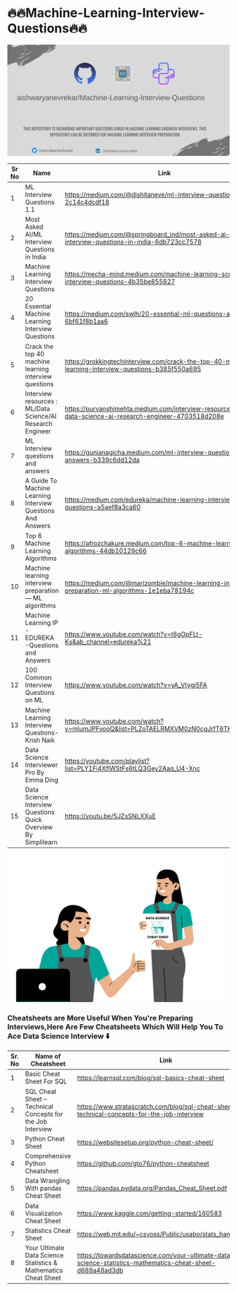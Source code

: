 # 🔥🔥Machine-Learning-Interview-Questions🔥🔥

![alt text](aishwarya.jpg)


| Sr No | Name                                                         | Link                                                                  |
| ----- | ------------------------------------------------------------ | --------------------------------------------------------------------- |
| 1     | ML Interview Questions 1.1                                   |https://medium.com/@dishitaneve/ml-interview-questions-1-1-2c14c4dcdf18|
| 2     | Most Asked AI/ML Interview Questions in India                |https://medium.com/@springboard_ind/most-asked-ai-ml-interview-questions-in-india-6db723cc7578|
| 3     | Machine Learning Interview Questions                         |https://mecha-mind.medium.com/machine-learning-screening-interview-questions-4b35be855827|
| 4     |20 Essential Machine Learning Interview Questions             |https://medium.com/swlh/20-essential-ml-questions-answered-6bf61f8b1aa6|
| 5     |Crack the top 40 machine learning interview questions         |https://grokkingtechinterview.com/crack-the-top-40-machine-learning-interview-questions-b385f550a695|
| 6     |Interview resources : ML/Data Science/AI Research Engineer    |https://purvanshimehta.medium.com/interview-resources-ml-data-science-ai-research-engineer-4703518d208e|
| 7     |ML Interview questions and answers                            | https://gunjanagicha.medium.com/ml-interview-questions-and-answers-b339c6dd12da|
| 8     |A Guide To Machine Learning Interview Questions And Answers   |https://medium.com/edureka/machine-learning-interview-questions-a5aef8a3ca60    |
| 9     | Top 6 Machine Learning Algorithms                            |https://afrozchakure.medium.com/top-6-machine-learning-algorithms-44db10129c66  |
| 10    |Machine learning interview preparation — ML algorithms        |https://medium.com/@marizombie/machine-learning-interview-preparation-ml-algorithms-1e1eba78194c|
| 11    |Machine Learning IP - EDUREKA -Questions and Answers          |https://www.youtube.com/watch?v=t6gOpFLt-Ks&ab_channel=edureka%21               |
| 12    |100 Common Interview Questions on ML                          |https://www.youtube.com/watch?v=yA_Vtygj5FA                                     |
| 13    |Machine Learning Interview Questions-Krish Naik               |https://www.youtube.com/watch?v=mlumJPFvooQ&list=PLZoTAELRMXVM0zN0cgJrfT6TK2ypCpQdY|
| 14    |Data Science Interviewer Pro By Emma Ding                     | https://youtube.com/playlist?list=PLY1Fi4XflWStFs6tLQ3Gey2Aaq_U4-Xnc|
| 15    |Data Science Interview Questions Quick Overview By Simplilearn | https://youtu.be/5JZsSNLXXuE|


![alt text](cheat_sheets_data_science_interviews_1.png)

### Cheatsheets are More Useful When You're Preparing Interviews,Here Are Few Cheatsheets Which Will Help You To Ace Data Science Interview ⬇️


| Sr. No | Name of Cheatsheet                                                         | Link                                                                  |
| ----- | ------------------------------------------------------------ | --------------------------------------------------------------------- |
|1| Basic Cheat Sheet For SQL|https://learnsql.com/blog/sql-basics-cheat-sheet|
|2| SQL Cheat Sheet – Technical Concepts for the Job Interview |https://www.stratascratch.com/blog/sql-cheat-sheet-technical-concepts-for-the-job-interview|
|3| Python Cheat Sheet |https://websitesetup.org/python-cheat-sheet/|
|4| Comprehensive Python Cheatsheet |https://github.com/gto76/python-cheatsheet|
|5| Data Wrangling With pandas Cheat Sheet |https://pandas.pydata.org/Pandas_Cheat_Sheet.pdf|
|6|Data Visualization Cheat Sheet |https://www.kaggle.com/getting-started/160583|
|7|Statistics Cheat Sheet|https://web.mit.edu/~csvoss/Public/usabo/stats_handout.pdf|
|8|Your Ultimate Data Science Statistics & Mathematics Cheat Sheet|https://towardsdatascience.com/your-ultimate-data-science-statistics-mathematics-cheat-sheet-d688a48ad3db|
